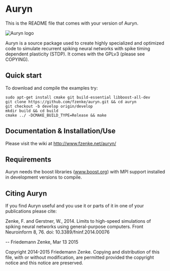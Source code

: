 Auryn 
=====

This is the README file that comes with your version of Auryn.

![Auryn logo](http://www.fzenke.net/uploads/images/logo_trans_small.png "Auryn logo")

Auryn is a source package used to create highly specialized and optimized code
to simulate recurrent spiking neural networks with spike timing dependent
plasticity (STDP). It comes with the GPLv3 (please see COPYING).


Quick start
-----------

To download and compile the examples try:

```
sudo apt-get install cmake git build-essential libboost-all-dev
git clone https://github.com/fzenke/auryn.git && cd auryn 
git checkout -b develop origin/develop
mkdir build && cd build
cmake ../ -DCMAKE_BUILD_TYPE=Release && make
```

Documentation & Installation/Use
--------------------------------

Please visit the wiki at http://www.fzenke.net/auryn/


Requirements
------------

Auryn needs the boost libraries (www.boost.org) with MPI support installed 
in development versions to compile.


Citing Auryn
------------

If you find Auryn useful and you use it or parts of it in one of your
publications please cite:

Zenke, F. and Gerstner, W., 2014.  Limits to high-speed simulations of spiking
neural networks using general-purpose computers.  Front Neuroinform 8, 76. 
doi: 10.3389/fninf.2014.00076


-- Friedemann Zenke, Mar 13 2015





Copyright 2014-2015 Friedemann Zenke.
Copying and distribution of this file, with or without modification, are
permitted provided the copyright notice and this notice are preserved.
